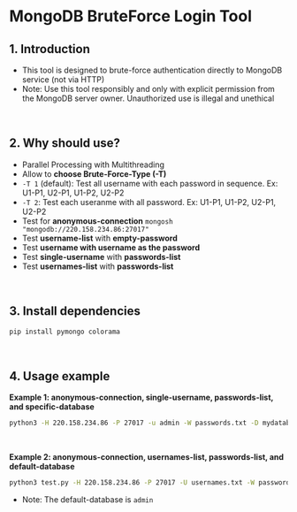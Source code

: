# MongoDB BruteForce Login Tool

## 1. Introduction
+ This tool is designed to brute-force authentication directly to MongoDB service (not via HTTP)
+ Note: Use this tool responsibly and only with explicit permission from the MongoDB server owner. Unauthorized use is illegal and unethical
</br>

## 2. Why should use?
+ Parallel Processing with Multithreading
+ Allow to **choose Brute-Force-Type (-T)**
+   `-T 1` (default): Test all username with each password in sequence. Ex: U1-P1, U2-P1, U1-P2, U2-P2
+   `-T 2`: Test each useranme with all password. Ex: U1-P1, U1-P2, U2-P1, U2-P2
+ Test for **anonymous-connection** `mongosh "mongodb://220.158.234.86:27017"`
+ Test **username-list** with **empty-password**
+ Test **username with username as the password**
+ Test **single-username** with **passwords-list**
+ Test **usernames-list** with **passwords-list**
</br>

## 3. Install dependencies
```bash
pip install pymongo colorama
```
</br>

## 4. Usage example
**Example 1: anonymous-connection, single-username, passwords-list, and specific-database**
```bash
python3 -H 220.158.234.86 -P 27017 -u admin -W passwords.txt -D mydatabase
```
</br>

**Example 2: anonymous-connection, usernames-list, passwords-list, and default-database**
```bash
python3 test.py -H 220.158.234.86 -P 27017 -U usernames.txt -W passwords.txt
```
+ Note: The default-database is `admin`

</br>

